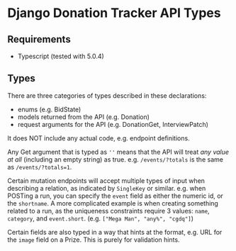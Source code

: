 # Django Donation Tracker API Types

## Requirements

- Typescript (tested with 5.0.4)

## Types

There are three categories of types described in these declarations:

- enums (e.g. BidState)
- models returned from the API (e.g. Donation)
- request arguments for the API (e.g. DonationGet, InterviewPatch)

It does NOT include any actual code, e.g. endpoint definitions.

Any Get argument that is typed as `''` means that the API will treat *any value at all* (including an empty string) as
true. e.g. `/events/?totals` is the same as `/events/?totals=1`.

Certain mutation endpoints will accept multiple types of input when describing a relation, as indicated by `SingleKey`
or similar. e.g. when POSTing a run, you can specify the `event` field as either the numeric id, or the `shortname`. A
more complicated example is when creating something related to a run, as the uniqueness constraints require 3 values:
`name`, `category`, and `event.short`. (e.g. `["Mega Man", "any%", "cgdq"]`)

Certain fields are also typed in a way that hints at the format, e.g. URL for the `image` field on a Prize. This is
purely for validation hints.
